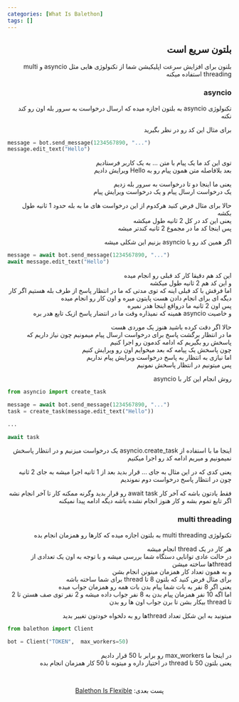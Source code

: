 ```yaml
---
categories: [What Is Balethon]
tags: []
---
```


<h2 align="right" dir="rtl">بلتون سریع است</h2>

<p align="right" dir="rtl">بلتون برای افزایش سرعت اپلیکیشن شما از تکنولوژی هایی مثل asyncio و multi threading استفاده میکنه</p>

<h3 align="right" dir="rtl">asyncio</h3>

<p align="right" dir="rtl">تکنولوژی asyncio به بلتون اجازه میده که ارسال درخواست به سرور بله اون رو کند نکنه</p>

<p align="right" dir="rtl">برای مثال این کد رو در نظر بگیرید</p>

```python
message = bot.send_message(1234567890, "...")
message.edit_text("Hello")
```

<p align="right" dir="rtl">توی این کد ما یک پیام با متن ... به یک کاربر فرستادیم<br/>
بعد بلافاصله متن همون پیام رو به Hello ویرایش دادیم  </p>

<p align="right" dir="rtl">یعنی ما اینجا دو تا درخواست به سرور بله زدیم<br/>
یک درخواست ارسال پیام و یک درخواست ویرایش پیام</p>

<p align="right" dir="rtl">حالا برای مثال فرض کنید هرکدوم از این درخواست های ما به بله حدود 1 ثانیه طول بکشه<br/>
یعنی این کد در کل 2 ثانیه طول میکشه<br/>
پس اینجا کد ما در مجموع 2 ثانیه کندتر میشه</p>

<p align="right" dir="rtl">اگر همین کد رو با asyncio بزنیم این شکلی میشه</p>

```python
message = await bot.send_message(1234567890, "...")
await message.edit_text("Hello")
```

<p align="right" dir="rtl">این کد هم دقیقا کار کد قبلی رو انجام میده<br/>
و این کد هم 2 ثانیه طول میکشه<br/>
اما فرقش با کد قبلی اینه که توی مدتی که ما در انتظار پاسخ از طرف بله هستیم اگر کار دیگه ای برای انجام دادن هست پایتون میره و اون کار رو انجام میده<br/>
پس اون 2 ثانیه ما درواقع اینجا هدر نمیره<br/>
و خاصیت asyncio همینه که نمیذاره وقت ما در انتضار پاسخ ازیک تابع هدر بره</p>

<p align="right" dir="rtl">حالا اگر دقت کرده باشید هنوز یک موردی هست<br/>
ما در انتظار برگشت پاسخ برای درخواست ارسال پیام میمونیم چون نیاز داریم که پاسخش رو بگیریم که ادامه کدمون رو اجرا کنیم<br/>
چون پاسخش یک پیامه که بعد میخوایم اون رو ویرایش کنیم<br/>
اما نیازی به انتظار به پاسخ درخواست ویرایش پیام نداریم<br/>
پس میتونیم در انتظار پاسخش نمونیم</p>

<p align="right" dir="rtl">روش انجام این کار با asyncio</p>

```python
from asyncio import create_task

message = await bot.send_message(1234567890, "...")
task = create_task(message.edit_text("Hello"))

...

await task
```

<p align="right" dir="rtl">اینجا ما با استفاده از asyncio.create_task یک درخواست میزنیم و در انتظار پاسخش نمیمونیم و میریم ادامه کد رو اجرا میکنیم</p>

<p align="right" dir="rtl">یعنی کدی که در این مثال به جای ... قرار بدید بعد از 1 ثانیه اجرا میشه به جای 2 ثانیه<br/>
چون در انتظار پاسخ درخواست دوم نموندیم</p>

<p align="right" dir="rtl">فقط یادتون باشه که آخر کار await task رو قرار بدید وگرنه ممکنه کار تا آخر انجام نشه<br/>
اگر تابع تموم بشه و کار هنوز انجام نشده باشه دیگه ادامه پیدا نمیکنه</p>

<h3 align="right" dir="rtl">multi threading</h3>

<p align="right" dir="rtl">تکنولوژی multi threading به بلتون اجازه میده که کارها رو همزمان انجام بده</p>

<p align="right" dir="rtl">هر کار در یک thread انجام میشه<br/>
در حالت عادی توانایی دستگاه شما بررسی میشه و با توجه به اون یک تعدادی از threadها ساخته میشن<br/>
و به همون تعداد کار همزمان میتونن انجام بشن<br/>
برای مثال فرض کنید که بلتون 8 تا thread برای شما ساخته باشه<br/>
یعنی اگر 8 نفر به بات شما پیام بدن بات همه رو همزمان جواب میده<br/>
اما اگه 10 نفر همزمان پیام بدن به 8 نفر جواب داده میشه و 2 نفر توی صف هستن تا 2 تا thread بیکار بشن تا برن جواب اون ها رو بدن</p>

<p align="right" dir="rtl">میتونید به این شکل تعداد threadها رو به دلخواه خودتون تغییر بدید</p>

```python
from balethon import Client

bot = Client("TOKEN",  max_workers=50)
```

<p align="right" dir="rtl">در اینجا ما max_workers رو برابر با 50 قرار دادیم<br/>
یعنی بلتون 50 تا thread در اختیار داره و میتونه تا 50 کار همزمان انجام بده</p>

<br>

<p align="center" dir="rtl">پست بعدی: <a href="https://balethon.ir/posts/balethon-is-flexible">Balethon Is Flexible</a></p>